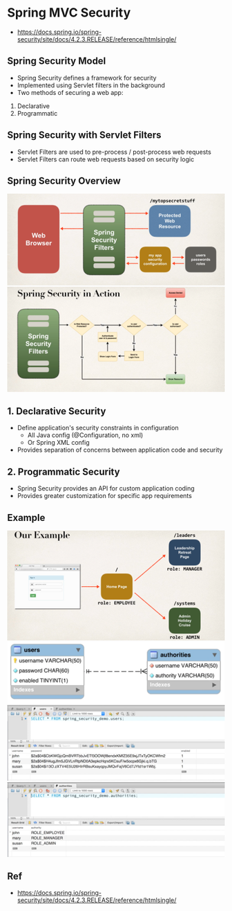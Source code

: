 # Spring MVC Security

* https://docs.spring.io/spring-security/site/docs/4.2.3.RELEASE/reference/htmlsingle/

## Spring Security Model

* Spring Security defines a framework for security
* Implemented using Servlet filters in the background
* Two methods of securing a web app: 
1. Declarative
2. Programmatic

## Spring Security with Servlet Filters

* Servlet Filters are used to pre-process / post-process web requests
* Servlet Filters can route web requests based on security logic

## Spring Security Overview

![](https://github.com/shamy1st/spring-mvc-security/blob/main/images/spring-security-overview.png)
![](https://github.com/shamy1st/spring-mvc-security/blob/main/images/spring-security-in-action.png)

## 1. Declarative Security

* Define application's security constraints in configuration
    * All Java config (@Configuration, no xml)
    * Or Spring XML config
* Provides separation of concerns between application code and security

## 2. Programmatic Security

* Spring Security provides an API for custom application coding
* Provides greater customization for specific app requirements

## Example

![](https://github.com/shamy1st/spring-mvc-security/blob/main/images/example-overview.png)
![](https://github.com/shamy1st/spring-mvc-security/blob/main/images/example-database-schema.png)
![](https://github.com/shamy1st/spring-mvc-security/blob/main/images/example-users-table.png)
![](https://github.com/shamy1st/spring-mvc-security/blob/main/images/example-authorities-table.png)


## Ref
* https://docs.spring.io/spring-security/site/docs/4.2.3.RELEASE/reference/htmlsingle/
